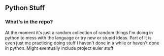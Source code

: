 ## Python Stuff

### What's in the repo?
  At the moment it's just a random collection of random things I'm doing
  in python to mess with the language or try new or stupid ideas. Part of
  it is even just me practicing doing stuff I haven't done in a while or
  haven't done in python. Might eventually include project euler stuff
